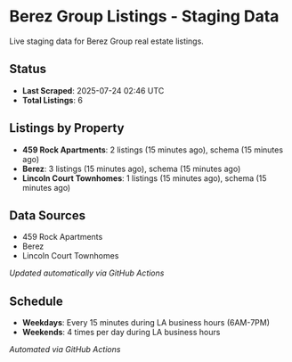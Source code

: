# Berez Group Listings - Staging Data

Live staging data for Berez Group real estate listings.

## Status

- **Last Scraped**: 2025-07-24 02:46 UTC
- **Total Listings**: 6

## Listings by Property

- **459 Rock Apartments**: 2 listings (15 minutes ago), schema (15 minutes ago)
- **Berez**: 3 listings (15 minutes ago), schema (15 minutes ago)
- **Lincoln Court Townhomes**: 1 listings (15 minutes ago), schema (15 minutes ago)

## Data Sources

- 459 Rock Apartments
- Berez
- Lincoln Court Townhomes

*Updated automatically via GitHub Actions*

## Schedule

- **Weekdays**: Every 15 minutes during LA business hours (6AM-7PM)
- **Weekends**: 4 times per day during LA business hours

*Automated via GitHub Actions*
